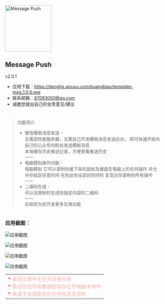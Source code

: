 #  
<img src="https://denghe.aixuxu.com/image/a-houzhi/msgPushIcon.png" width="150" height="150" alt="Message Push"/>   
  
## Message Push  
v2.0.1  
- 应用下载：https://denghe.aixuxu.com/kuangbiao/template-msg_1.0.0.exe
- 联系邮箱：87093050@qq.com  
- 诚邀您提出自己的宝贵意见/建议  
  
#


> 功能简介
> - 微信模板消息发送 -  
>   无需高性能服务器，无需自己开发模板消息发送后台，
>   即可快速开始为自己的公众号向粉丝发送模板消息  
>   本地缓存历史推送记录，方便查看推送历史  
>   ——
> - 电脑模拟操作功能 -  
>   电脑模拟 它可以录制你接下来的鼠标及键盘在电脑上的任何操作
>   并允许你指定任意时间 在到达你设定的时间时 复现出你录制的所有操作  
>   ——
> - 二维码生成 -  
>   可以无限制的生成你指定内容的二维码  
>   ——  
>   后续将为您开发更多实用功能

#

### 应用截图：  

![应用截图](https://denghe.aixuxu.com/image/a-houzhi/msgPush-info1.png "Message Push")
  
![应用截图](https://denghe.aixuxu.com/image/a-houzhi/msgPush-info2.png "Message Push")
  
![应用截图](https://denghe.aixuxu.com/image/a-houzhi/msgPush-info3.png "Message Push")
  
![应用截图](https://denghe.aixuxu.com/image/a-houzhi/msgPush-info4.png "Message Push")

<table><tr><td>
<font color= "#ff0000"> *</font> <font color= "#f0aea9"> 承诺应用中无任何恶意代码</font> <br />
<font color= "#ff0000"> *</font> <font color= "#f0aea9"> 承诺您的所有数据都保存在您电脑本地中</font> <br />
<font color= "#ff0000"> *</font> <font color= "#f0aea9"> 承诺不会获取您的任何信息及资料</font>  
</td></tr></table>



#  
#  

